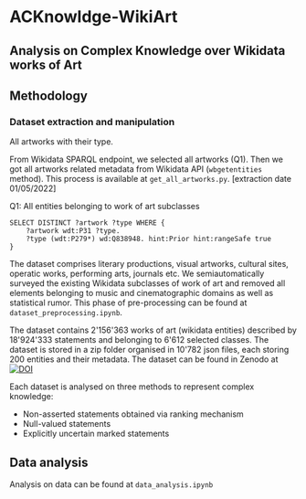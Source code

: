 # ACKnowldge-WikiArt
## Analysis on Complex Knowledge over Wikidata works of Art

## Methodology

### Dataset extraction and manipulation

All artworks with their type.

From Wikidata SPARQL endpoint, we selected all artworks (Q1). Then we got all artworks related metadata from Wikidata API (```wbgetentities``` method). 
This process is available at ```get_all_artworks.py```. [extraction date 01/05/2022]

Q1: All entities belonging to work of art subclasses
```
SELECT DISTINCT ?artwork ?type WHERE {
    ?artwork wdt:P31 ?type.
    ?type (wdt:P279*) wd:Q838948. hint:Prior hint:rangeSafe true
}
``` 
The dataset comprises literary productions, visual artworks, cultural sites, operatic works, performing arts, journals etc. We semiautomatically surveyed the existing Wikidata subclasses of work of art and removed all elements belonging to music and cinematographic domains as well as statistical rumor. This phase of pre-processing can be found at ```dataset_preprocessing.ipynb```. 

The dataset contains 2'156'363 works of art (wikidata entities) described by 18'924'333 statements and belonging to 6'612 selected classes. The dataset is stored in a zip folder organised in 10'782 json files, each storing 200 entities and their metadata. The dataset can be found in Zenodo at [![DOI](https://zenodo.org/badge/DOI/10.5281/zenodo.7307852.svg)](https://doi.org/10.5281/zenodo.7307852)

Each dataset is analysed on three methods to represent complex knowledge:
- Non-asserted statements obtained via ranking mechanism
- Null-valued statements
- Explicitly uncertain marked statements 

## Data analysis

Analysis on data can be found at ```data_analysis.ipynb```







